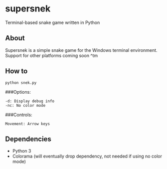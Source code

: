 # supersnek
Terminal-based snake game written in Python

## About
Supersnek is a simple snake game for the Windows terminal environment. Support for other platforms coming soon ^tm

## How to
`python snek.py`

###Options:
```
-d: Display debug info
-nc: No color mode
```

###Controls:
```
Movement: Arrow keys
```

## Dependencies

* Python 3
* Colorama (will eventually drop dependency, not needed if using no color mode)
